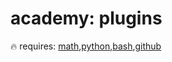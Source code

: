 # academy: plugins

🔥
requires: [math](./math.md),[python](./python.md),[bash](./bash.md),[github](./github.md)
